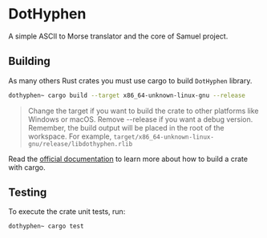 # DotHyphen

A simple ASCII to Morse translator and the core of Samuel project.

## Building

As many others Rust crates you must use cargo to build `DotHyphen` library.

```bash
dothyphen~ cargo build --target x86_64-unknown-linux-gnu --release
```

> Change the target if you want to build the crate to other platforms like Windows or macOS.
> Remove --release if you want a debug version.
> Remember, the build output will be placed in the root of the workspace. For example, `target/x86_64-unknown-linux-gnu/release/libdothyphen.rlib`

Read the [official documentation](https://doc.rust-lang.org/cargo/commands/cargo-build.html) to learn more about how to build a crate with cargo.

## Testing

To execute the crate unit tests, run:

```bash
dothyphen~ cargo test
```
